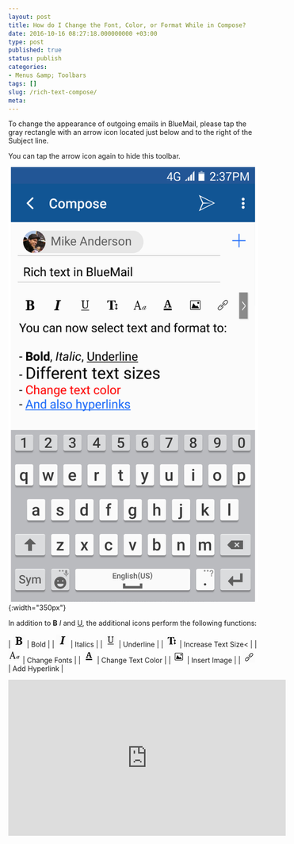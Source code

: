 ```yaml
---
layout: post
title: How do I Change the Font, Color, or Format While in Compose?
date: 2016-10-16 08:27:18.000000000 +03:00
type: post
published: true
status: publish
categories:
- Menus &amp; Toolbars
tags: []
slug: /rich-text-compose/
meta:
---
```


To change the appearance of outgoing emails in BlueMail, please tap the gray rectangle with an arrow icon located just below and to the right of the Subject line.

You can tap the arrow icon again to hide this toolbar.

![Google Play Rich Text](/assets/BlueMail_Google_Play_Rich_Text.png){:width="350px"}

In addition to **B** *I* and <span style="text-decoration: underline;">U</span>, the additional icons perform the following functions:

| ![Bold](/assets/Bold.png) | Bold |
| ![Italics](/assets/Italics.png) | Italics |
| ![Underline](/assets/Underline.png) | Underline |
| ![Text Size](/assets/Text_Size.png) | Increase Text Size< |
| ![Typeset](/assets/Typeset.png) | Change Fonts |
| ![Text Color](/assets/Text_Color.png) | Change Text Color |
| ![Insert Image](/assets/Add_Image.png) | Insert Image |
| ![Hyperlink](/assets/Insert_link.png) | Add Hyperlink |

<iframe src="https://www.youtube.com/embed/yYjHE5v26O8?list=PLXcA1xyD8E7dB0XsKApln4AqCumFbmOJK&amp;loop=1" width="560" height="315" frameborder="0" align="center" allowfullscreen="allowfullscreen"></iframe>